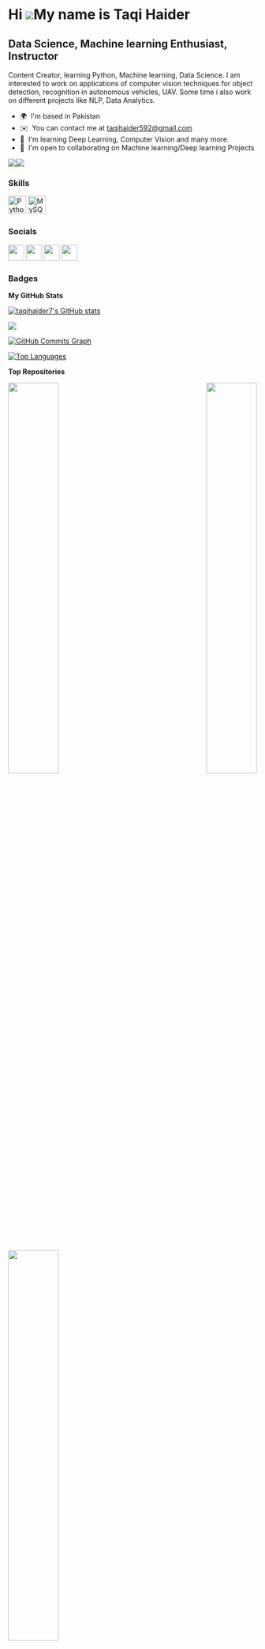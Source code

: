 Hi ![](https://user-images.githubusercontent.com/18350557/176309783-0785949b-9127-417c-8b55-ab5a4333674e.gif)My name is Taqi Haider
===================================================================================================================================

Data Science, Machine learning Enthusiast, Instructor
-----------------------------------------------------

Content Creator, learning Python, Machine learning, Data Science. I am interested to work on applications of computer vision techniques for object detection, recognition in autonomous vehicles, UAV. Some time i also work on different projects like NLP, Data Analytics.

* 🌍  I'm based in Pakistan
* ✉️  You can contact me at [taqihaider592@gmail.com](mailto:taqihaider592@gmail.com)
* 🧠  I'm learning Deep Learning, Computer Vision and many more.
* 🤝  I'm open to collaborating on Machine learning/Deep learning Projects

<a href="https://www.github.com/taqihaider7" target="_blank" rel="noreferrer"><img
src="https://img.shields.io/github/followers/taqihaider7?logo=github&style=for-the-badge&color=0891b2&labelColor=1c1917" /></a><a href="https://www.twitter.com/taqihaider9" target="_blank" rel="noreferrer"><img
src="https://img.shields.io/twitter/follow/taqihaider9?logo=twitter&style=for-the-badge&color=0891b2&labelColor=1c1917"
/></a>

### Skills


<p align="left">
<a href="https://www.python.org/" target="_blank" rel="noreferrer"><img src="https://raw.githubusercontent.com/danielcranney/readme-generator/main/public/icons/skills/python-colored.svg" width="36" height="36" alt="Python" /></a>
<a href="https://www.mysql.com/" target="_blank" rel="noreferrer"><img src="https://raw.githubusercontent.com/danielcranney/readme-generator/main/public/icons/skills/mysql-colored.svg" width="36" height="36" alt="MySQL" /></a>
</p>


### Socials

<p align="left"> <a href="https://discord.com/users/Haider#6904" target="_blank" rel="noreferrer"><img src="https://raw.githubusercontent.com/danielcranney/readme-generator/main/public/icons/socials/discord.svg" width="32" height="32" /></a> <a href="https://www.github.com/taqihaider7" target="_blank" rel="noreferrer"><img src="https://raw.githubusercontent.com/danielcranney/readme-generator/main/public/icons/socials/github.svg" width="32" height="32" /></a> <a href="https://www.linkedin.com/in/taqi-haider/" target="_blank" rel="noreferrer"><img src="https://raw.githubusercontent.com/danielcranney/readme-generator/main/public/icons/socials/linkedin.svg" width="32" height="32" /></a> <a href="https://www.twitter.com/taqihaider9" target="_blank" rel="noreferrer"><img src="https://raw.githubusercontent.com/danielcranney/readme-generator/main/public/icons/socials/twitter.svg" width="32" height="32" /></a></p>

### Badges

<b>My GitHub Stats</b>

<a href="http://www.github.com/taqihaider7"><img src="https://github-readme-stats.vercel.app/api?username=taqihaider7&show_icons=true&hide=&count_private=true&title_color=0891b2&text_color=ffffff&icon_color=0891b2&bg_color=1c1917&hide_border=true&show_icons=true" alt="taqihaider7's GitHub stats" /></a>

<a href="http://www.github.com/taqihaider7"><img src="https://github-readme-streak-stats.herokuapp.com/?user=taqihaider7&stroke=ffffff&background=1c1917&ring=0891b2&fire=0891b2&currStreakNum=ffffff&currStreakLabel=0891b2&sideNums=ffffff&sideLabels=ffffff&dates=ffffff&hide_border=true" /></a>

<a href="http://www.github.com/taqihaider7"><img src="https://github-readme-activity-graph.cyclic.app/graph?username=taqihaider7&bg_color=1c1917&color=ffffff&line=0891b2&point=ffffff&area_color=1c1917&area=true&hide_border=true&custom_title=GitHub%20Commits%20Graph" alt="GitHub Commits Graph" /></a>

<a href="https://github.com/taqihaider7" align="left"><img src="https://github-readme-stats.vercel.app/api/top-langs/?username=taqihaider7&langs_count=10&title_color=0891b2&text_color=ffffff&icon_color=0891b2&bg_color=1c1917&hide_border=true&locale=en&custom_title=Top%20%Languages" alt="Top Languages" /></a>

<b>Top Repositories</b>

<div width="100%" align="center"><a href="https://github.com/taqihaider7/cryptocurrency_data_scrapping" align="left"><img align="left" width="45%" src="https://github-readme-stats.vercel.app/api/pin/?username=taqihaider7&repo=cryptocurrency_data_scrapping&title_color=0891b2&text_color=ffffff&icon_color=0891b2&bg_color=1c1917&hide_border=true&locale=en" /></a><a href="https://github.com/taqihaider7/Z-Unlocked-by-HP" align="right"><img align="right" width="45%" src="https://github-readme-stats.vercel.app/api/pin/?username=taqihaider7&repo=Z-Unlocked-by-HP&title_color=0891b2&text_color=ffffff&icon_color=0891b2&bg_color=1c1917&hide_border=true&locale=en" /></a></div><br /><br /><br /><br /><br /><br /><br />

<br /><br /><br /><br /><br />

<div width="100%" align="center"><a href="https://github.com/taqihaider7/Tweets-Sentiment-Analysis" align="left"><img align="left" width="45%" src="https://github-readme-stats.vercel.app/api/pin/?username=taqihaider7&repo=Tweets-Sentiment-Analysis&title_color=0891b2&text_color=ffffff&icon_color=0891b2&bg_color=1c1917&hide_border=true&locale=en" /></a></div>
